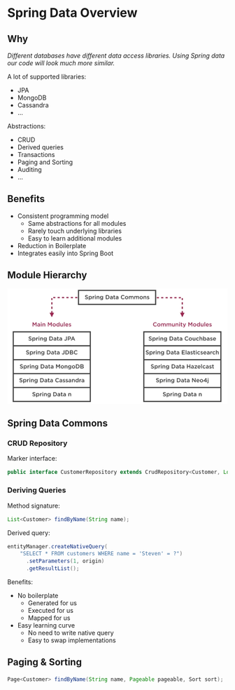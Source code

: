 # Spring Data Overview

## Why

*Different databases have different data access libraries. Using Spring data our code will look much more similar.*

A lot of supported libraries:
- JPA
- MongoDB
- Cassandra
- ...

Abstractions:
- CRUD
- Derived queries
- Transactions
- Paging and Sorting
- Auditing
- ...

## Benefits

- Consistent programming model
  - Same abstractions for all modules
  - Rarely touch underlying libraries
  - Easy to learn additional modules
- Reduction in Boilerplate
- Integrates easily into Spring Boot

## Module Hierarchy

![Module Hierarchy](module-hierarchy.png)

## Spring Data Commons

### CRUD Repository

Marker interface:
```java
public interface CustomerRepository extends CrudRepository<Customer, Long> { }
```

### Deriving Queries

Method signature:
```java
List<Customer> findByName(String name);
```
Derived query:
```java
entityManager.createNativeQuery(
    "SELECT * FROM customers WHERE name = 'Steven' = ?")
      .setParameters(1, origin)
      .getResultList();
```

Benefits:
- No boilerplate
  - Generated for us
  - Executed for us
  - Mapped for us
- Easy learning curve
  - No need to write native query
  - Easy to swap implementations

## Paging & Sorting

```java
Page<Customer> findByName(String name, Pageable pageable, Sort sort);
```